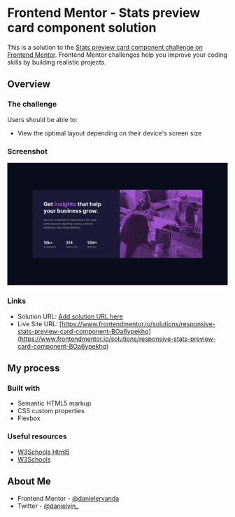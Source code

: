 # Frontend Mentor - Stats preview card component solution

This is a solution to the [Stats preview card component challenge on Frontend Mentor](https://www.frontendmentor.io/challenges/stats-preview-card-component-8JqbgoU62). Frontend Mentor challenges help you improve your coding skills by building realistic projects.

## Overview

### The challenge

Users should be able to:

-   View the optimal layout depending on their device's screen size

### Screenshot

![](./design/desktop-design.jpg)

### Links

-   Solution URL: [Add solution URL here](https://your-solution-url.com)
-   Live Site URL: [https://www.frontendmentor.io/solutions/responsive-stats-preview-card-component-BOa6ypekhq](https://www.frontendmentor.io/solutions/responsive-stats-preview-card-component-BOa6ypekhq)

## My process

### Built with

-   Semantic HTML5 markup
-   CSS custom properties
-   Flexbox

### Useful resources

-   [W3Schools Html5](https://www.w3schools.com/html/)
-   [W3Schools](https://www.w3schools.com/css/)

## About Me

-   Frontend Mentor - [@danielervanda](https://www.frontendmentor.io/profile/danielervanda)
-   Twitter - [@danielvin\_](https://www.twitter.com/danielvin_)
